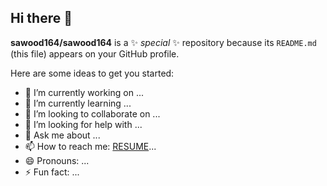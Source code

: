 ## Hi there 👋


**sawood164/sawood164** is a ✨ _special_ ✨ repository because its `README.md` (this file) appears on your GitHub profile.

Here are some ideas to get you started:

- 🔭 I’m currently working on ...
- 🌱 I’m currently learning ...
- 👯 I’m looking to collaborate on ...
- 🤔 I’m looking for help with ...
- 💬 Ask me about ...
- 📫 How to reach me: <a href="https://github.com/sawood164/sawood164/edit/main/README.md"> RESUME<a>...
- 😄 Pronouns: ...
- ⚡ Fun fact: ...
